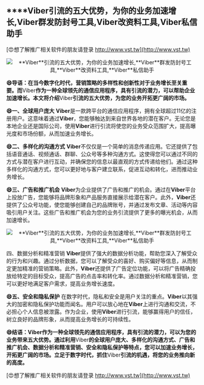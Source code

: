 ## ****Viber**引流的五大优势，为你的业务加速增长,**Viber**群发防封号工具,**Viber**改资料工具,**Viber**私信助手**

[😍想了解推广相关软件的朋友请登录 http://www.vst.tw](http://www.vst.tw)

 <center><img src="https://vst.tw/MP4/tuiguang/png/8.png" alt="**Viber**引流的五大优势，为你的业务加速增长,**Viber**群发防封号工具,**Viber**改资料工具,**Viber**私信助手"></center>

**😄导语：在当今数字化时代，营销策略的多样性和创新性对于业务增长至关重要。而**Viber**作为一种全球领先的通信应用程序，具有引流的潜力，可以帮助企业加速增长。本文将介绍**Viber**引流的五大优势，为您的业务开拓更广阔的市场。**

**😄一、全球用户庞大**
**Viber**是一款跨平台的通信应用程序，拥有全球超过11亿的注册用户。这意味着通过**Viber**，您能够触达到来自世界各地的潜在客户。无论您是本地企业还是国际公司，使用**Viber**进行引流将使您的业务受众范围扩大，提高曝光度和市场份额，从而加速业务增长。

**😄二、多样化的沟通方式**
**Viber**不仅仅是一个简单的消息传递应用。它还提供了包括语音通话、视频通话、群聊、公众号等多种沟通方式。这使得您可以通过不同的方式与潜在客户进行互动，并确保您的信息以最直观的方式传递给他们。通过这种多样化的沟通方式，您可以更好地与客户建立联系，促进互动和转化，进而推动业务增长。

**😄三、广告和推广机会**
**Viber**为企业提供了广告和推广的机会。通过在**Viber**平台上投放广告，您能够将品牌形象和产品服务直接展示给潜在客户。此外，**Viber**还提供了公众号功能，使您能够创建自己的品牌账号，并通过发布文章、活动等内容吸引用户关注。这些广告和推广机会为您的业务引流提供了更多的曝光机会，从而加速增长。

 <center><img src="https://vst.tw/MP4/tuiguang/png/6.png" alt="**Viber**引流的五大优势，为你的业务加速增长,**Viber**群发防封号工具,**Viber**改资料工具,**Viber**私信助手"></center>

四、数据分析和精准营销
**Viber**提供了强大的数据分析功能，帮助您深入了解受众的行为和兴趣。通过分析数据，您可以了解受众的喜好、购买偏好等信息，从而制定更加精准的营销策略。此外，**Viber**还提供了广告定位功能，可以将广告精确投放给特定的目标受众，提高广告的点击率和转化率。通过数据分析和精准营销，您可以更好地满足客户需求，提高业务增长速度。

**😄五、安全和隐私保护**
在数字时代，隐私和安全是用户关注的重点。**Viber**以其强大的加密和隐私保护功能而闻名。用户可以放心地在**Viber**上进行沟通和交流，不必担心个人信息被泄露。作为企业，使用**Viber**进行引流，能够赢得用户的信任，树立良好的品牌形象，从而提高业务增长的可持续性。

**😄结语：**Viber**作为一种全球领先的通信应用程序，具有引流的潜力，可以为您的业务带来五大优势。通过利用**Viber**的全球用户庞大、多样化的沟通方式、广告和推广机会、数据分析和精准营销、安全和隐私保护等特点，您可以加速业务增长，开拓更广阔的市场。立足于数字时代，抓住**Viber**引流的机遇，将您的业务推向新的高度。**

[😍想了解推广相关软件的朋友请登录 http://www.vst.tw](http://www.vst.tw)



